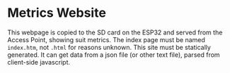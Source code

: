 # Metrics Website

This webpage is copied to the SD card on the ESP32 and served from the Access Point, showing suit metrics. The index page must be named `index.htm`, not `.html` for reasons unknown. This site must be statically generated. It can get data from a json file (or other text file), parsed from client-side javascript.